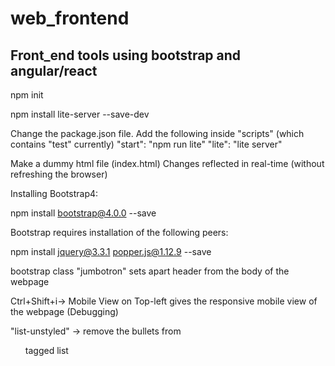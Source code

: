 # web_frontend
## Front_end tools using bootstrap and angular/react

npm init 

npm install lite-server --save-dev

Change the package.json file. Add the following inside "scripts" (which contains "test" currently)
"start": "npm run lite"
"lite": "lite server"

Make a dummy html file (index.html)
Changes reflected in real-time (without refreshing the browser)

Installing Bootstrap4:

npm install bootstrap@4.0.0 --save

Bootstrap requires installation of the following peers:

npm install jquery@3.3.1 popper.js@1.12.9 --save

bootstrap class "jumbotron" sets apart header from the body of the webpage

Ctrl+Shift+i-> Mobile View on Top-left gives the responsive mobile view of the webpage (Debugging)

"list-unstyled" -> remove the bullets from <ul> tagged list
 
